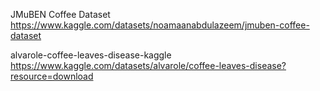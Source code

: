 JMuBEN Coffee Dataset
https://www.kaggle.com/datasets/noamaanabdulazeem/jmuben-coffee-dataset

alvarole-coffee-leaves-disease-kaggle
https://www.kaggle.com/datasets/alvarole/coffee-leaves-disease?resource=download
